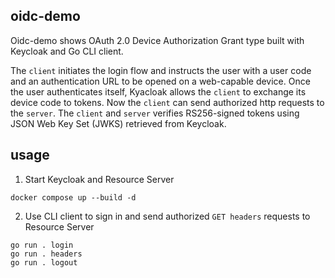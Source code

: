 ## oidc-demo

Oidc-demo shows OAuth 2.0 Device Authorization Grant type built with Keycloak and Go CLI client.

The `client` initiates the login flow and instructs the user with a user code and an authentication URL to be opened on a web-capable device. Once the user authenticates itself, Kyacloak allows the `client` to exchange its device code to tokens. Now the `client` can send authorized http requests to the `server`. The `client` and `server` verifies RS256-signed tokens using JSON Web Key Set (JWKS) retrieved from Keycloak.

## usage

1. Start Keycloak and Resource Server
```
docker compose up --build -d
```

2. Use CLI client to sign in and send authorized `GET headers` requests to Resource Server
```
go run . login
go run . headers
go run . logout
```
